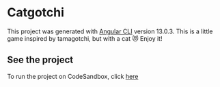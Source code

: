 # Catgotchi

This project was generated with [Angular CLI](https://github.com/angular/angular-cli) version 13.0.3.
This is a little game inspired by tamagotchi, but with a cat :heart_eyes_cat:
Enjoy it!

## See the project
To run the project on CodeSandbox, click [here](https://codesandbox.io/s/github/emmepi92/Angular-Catgotchi)
